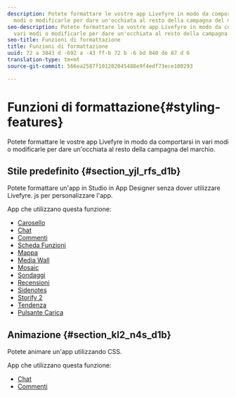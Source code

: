 ```yaml
---
description: Potete formattare le vostre app Livefyre in modo da comportarsi in vari
  modi o modificarle per dare un'occhiata al resto della campagna del marchio.
seo-description: Potete formattare le vostre app Livefyre in modo da comportarsi in
  vari modi o modificarle per dare un'occhiata al resto della campagna del marchio.
seo-title: Funzioni di formattazione
title: Funzioni di formattazione
uuid: 72 a 3843 d -692 a -43 ff-b 72 b -6 bd 840 de 87 d 6
translation-type: tm+mt
source-git-commit: 566ea2587f101202045488e9f4edf73ece100293

---
```



# Funzioni di formattazione{#styling-features}

Potete formattare le vostre app Livefyre in modo da comportarsi in vari modi o modificarle per dare un'occhiata al resto della campagna del marchio.

## Stile predefinito {#section_yjl_rfs_d1b}

Potete formattare un'app in Studio in App Designer senza dover utilizzare Livefyre. js per personalizzare l'app.

App che utilizzano questa funzione:

* [Carosello](/help/using/c-about-apps/c-carousel-app/c-carousel-app.md#c_carousel_app)
* [Chat](/help/using/c-about-apps/c-chat-app/c-chat-app.md#c_chat_app)
* [Commenti](/help/using/c-about-apps/c-comments/c-comments.md)
* [Scheda Funzioni](/help/using/c-about-apps/c-feature-card-app/c-feature-card-app.md#c_feature_card_app)
* [Mappa](/help/using/c-about-apps/c-map-app/c-map-app.md#c_map_app)
* [Media Wall](/help/using/c-about-apps/c-media-wall-app/c-media-wall-app.md#c_media_wall_app)
* [Mosaic](/help/using/c-about-apps/c-mosaic-app/c-mosaic-app.md#c_mosaic_app)
* [Sondaggi](/help/using/c-about-apps/c-polls-app/c-polls-app.md#c_polls_app)
* [Recensioni](/help/using/c-about-apps/c-reviews-app/c-reviews-app.md#c_reviews_app)
* [Sidenotes](/help/using/c-about-apps/c-sidenotes-app/c-sidenotes-app.md#c_sidenotes_app)
* [Storify 2](/help/using/c-about-apps/c-storify2/c-storify2.md#c_storify2)
* [Tendenza](/help/using/c-about-apps/c-trending-app/c-trending-app.md#c_trending_app)
* [Pulsante Carica](/help/using/c-about-apps/c-upload-button-app/c-upload-button-app.md#c_upload_button_app)

## Animazione {#section_kl2_n4s_d1b}

Potete animare un'app utilizzando CSS.

App che utilizzano questa funzione:

* [Chat](/help/using/c-about-apps/c-chat-app/c-chat-app.md#c_chat_app)
* [Commenti](/help/using/c-about-apps/c-comments/c-comments.md)

